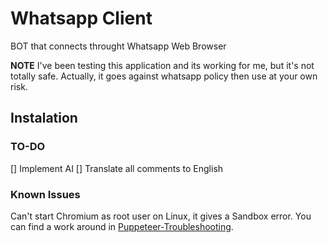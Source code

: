 # Whatsapp Client
BOT that connects throught Whatsapp Web Browser

**NOTE** I've been testing this application and its working for me, but it's not totally safe.
Actually, it goes against whatsapp policy then use at your own risk. 

## Instalation


### TO-DO
[] Implement AI 
[] Translate all comments to English

### Known Issues
Can't start Chromium as root user on Linux, it gives a Sandbox error. 
You can find a work around in [Puppeteer-Troubleshooting](https://github.com/GoogleChrome/puppeteer/blob/master/docs/troubleshooting.md). 